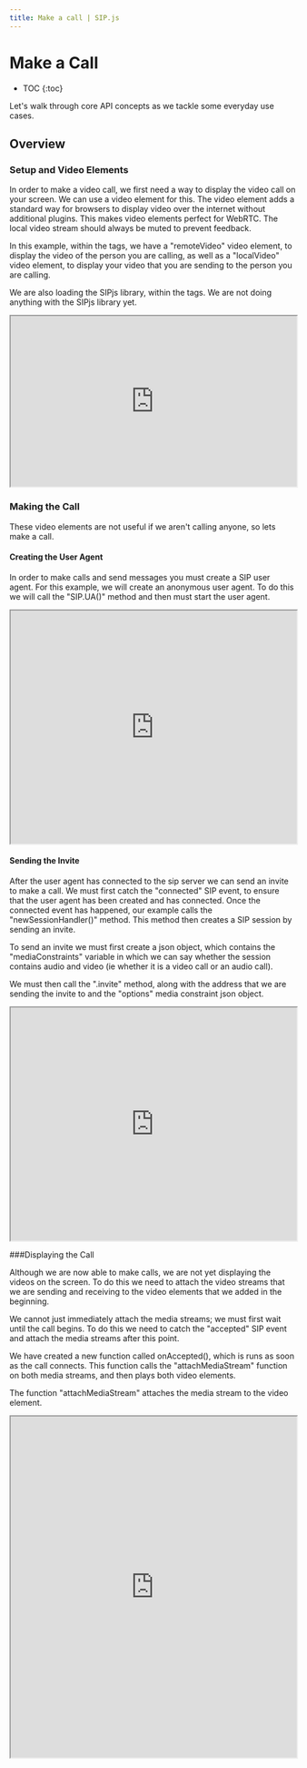 ```yaml
---
title: Make a call | SIP.js
---
```


# Make a Call

* TOC
{:toc}

Let's walk through core API concepts as we tackle some everyday use cases.

## Overview

### Setup and Video Elements

In order to make a video call, we first need a way to display the video call on your screen.  We can use a video element for this.  The video element adds a standard way for browsers to display video over the internet without additional plugins. This makes video elements perfect for WebRTC. The local video stream should always be muted to prevent feedback.

In this example, within the <body> tags, we have a "remoteVideo" video element, to display the video of the person you are calling, as well as a "localVideo" video element, to display your video that you are sending to the person you are calling.  

We are also loading the SIPjs library, within the <head> tags.  We are not doing anything with the SIPjs library yet.

<iframe
  style="width: 100%; height: 300px"
  src="http://jsfiddle.net/mgc2e/1/embedded/html,js,css,result/">
</iframe>

### Making the Call

These video elements are not useful if we aren't calling anyone, so lets make a call.  

#### Creating the User Agent

In order to make calls and send messages you must create a SIP user agent.  For this example, we will create an anonymous user agent.  To do this we will call the "SIP.UA()" method and then must start the user agent. 

<iframe
  style="width: 100%; height: 410px"
  src="http://jsfiddle.net/4m7dc/1/embedded/">
</iframe>


#### Sending the Invite


After the user agent has connected to the sip server we can send an invite to make a call.  We must first catch the "connected" SIP event, to ensure that the user agent has been created and has connected.  Once the connected event has happened, our example calls the "newSessionHandler()" method.  This method then creates a SIP session by sending an invite.  

To send an invite we must first create a json object, which contains the "mediaConstraints" variable in which we can say whether the session contains audio and video (ie whether it is a video call or an audio call).  

We must then call the ".invite" method, along with the address that we are sending the invite to and the "options" media constraint json object.

<iframe
  style="width: 100%; height: 410px"
  src="http://jsfiddle.net/T4Kv2/2/embedded/">
</iframe>


###Displaying the Call

Although we are now able to make calls, we are not yet displaying the videos on the screen.  To do this we need to attach the video streams that we are sending and receiving to the video elements that we added in the beginning.  

We cannot just immediately attach the media streams; we must first wait until the call begins.  To do this we need to catch the "accepted" SIP event and attach the media streams after this point.  

We have created a new function called onAccepted(), which is runs as soon as the call connects.  This function calls the "attachMediaStream" function on both media streams, and then plays both video elements.

The function "attachMediaStream" attaches the media stream to the video element.

<iframe
  style="width: 100%; height: 600px"
  src="http://jsfiddle.net/qWmG7/3/embedded/">
</iframe>







